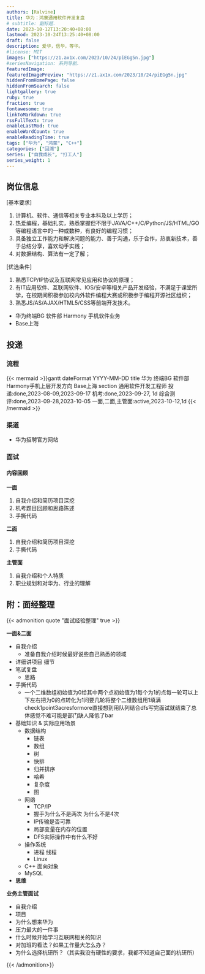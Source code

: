 ```yaml
---
authors: [Ralvine]
title: 华为：鸿蒙通用软件开发复盘
# subtitle: 副标题.
date: 2023-10-12T13:20:40+08:00
lastmod: 2023-10-24T13:25:40+08:00
draft: false
description: 爱华，信华，等华。
#license: MIT
images: ["https://z1.ax1x.com/2023/10/24/piEGg5n.jpg"]
#seriesNavigation: 系列导航.
featuredImage: 
featuredImagePreview: "https://z1.ax1x.com/2023/10/24/piEGg5n.jpg"
hiddenFromHomePage: false
hiddenFromSearch: false
lightgallery: true
ruby: true
fraction: true
fontawesome: true
linkToMarkdown: true
rssFullText: true
enableLastMod: true
enableWordCount: true
enableReadingTime: true
tags: ["华为", "鸿蒙", "C++"]
categories: ["回溯"]
series: ["自我成长", "打工人"]
series_weight: 1
---
```


<!--more-->


## 岗位信息

[基本要求]
1. 计算机、软件、通信等相关专业本科及以上学历；
2. 热爱编程，基础扎实，熟悉掌握但不限于JAVA/C++/C/Python/JS/HTML/GO等编程语言中的一种或数种，有良好的编程习惯；
3. 具备独立工作能力和解决问题的能力、善于沟通，乐于合作，热衷新技术，善于总结分享，喜欢动手实践；
4. 对数据结构、算法有一定了解；

[优选条件]
1. 熟悉TCP/IP协议及互联网常见应用和协议的原理；
2. 有IT应用软件、互联网软件、IOS/安卓等相关产品开发经验，不满足于课堂所学，在校期间积极参加校内外软件编程大赛或积极参于编程开源社区组织；
3. 熟悉JS/AS/AJAX/HTML5/CSS等前端开发技术。

- 华为终端BG 软件部 Harmony 手机软件业务
- Base上海

## 投递

### 流程

{{< mermaid >}}gantt
    dateFormat  YYYY-MM-DD
    title 华为 终端BG 软件部 Harmony手机上层开发方向 Base上海
    section 通用软件开发工程师
    投递:done,2023-08-09,2023-09-17
    机考:done,2023-09-27, 1d
    综合测评:done,2023-09-28,2023-10-05
    一面,二面,主管面:active,2023-10-12,1d
{{< /mermaid >}}

### 渠道

- 华为招聘官方网站

### 面试

#### 内容回顾

**一面**
1. 自我介绍和简历项目深挖
2. 机考题目回顾和思路陈述
3. 手撕代码

**二面**
1. 自我介绍和简历项目深挖
2. 手撕代码

**主管面**
1. 自我介绍和个人特质
2. 职业规划和对华为、行业的理解

## 附：面经整理

{{< admonition quote "面试经验整理" true >}}

**一面&二面**
- 自我介绍
    - 准备自我介绍时候最好说些自己熟悉的领域
- 详细讲项目 细节
- 笔试复盘
    - 思路
- 手撕代码
    - 一个二维数组初始值为0给其中两个点初始值为1每个为1的点每一轮可以上下左右把为0的点转化为1问要几轮将整个二维数组用1填满check1point3acresformore直接想到用队列结合dfs写完面试就结束了总体感觉不难可能是部门缺人降低了bar
- 基础知识 & 实际应用场景
    - 数据结构
        - 链表
        - 数组
        - 树
        - 快排
        - 归并排序
        - 哈希
        - 复杂度
        - 图
    - 网络
        - TCP/IP
        - 握手为什么不是两次 为什么不是4次
        - IP传输是否可靠
        - 局部变量在内存的位置
        - DFS实际操作中有什么不好
    - 操作系统
        - 进程 线程
        - Linux
    - C++ 面向对象
    - MySQL
- **思维**
 

**业务主管面试**

- 自我介绍
- 项目
- 为什么想来华为
- 压力最大的一件事
- 什么时候开始学习互联网相关的知识
- 对加班的看法？如果工作量大怎么办？
- 为什么选择杭研所？（其实我没有硬性的要求，我都不知道自己面的杭研所）

{{< /admonition>}}